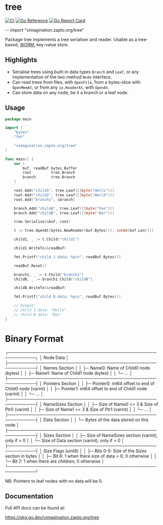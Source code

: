 # tree

[![CI](https://github.com/MJKWoolnough/tree/actions/workflows/go-checks.yml/badge.svg)](https://github.com/MJKWoolnough/tree/actions)
[![Go Reference](https://pkg.go.dev/badge/vimagination.zapto.org/tree.svg)](https://pkg.go.dev/vimagination.zapto.org/tree)
[![Go Report Card](https://goreportcard.com/badge/vimagination.zapto.org/tree)](https://goreportcard.com/report/vimagination.zapto.org/tree)

--
    import "vimagination.zapto.org/tree"

Package tree implements a tree serialiser and reader. Usable as a tree-based, [WORM](https://en.wikipedia.org/wiki/Write_once_read_many), key-value store.

## Highlights

 - Serialise trees using built-in data types `Branch` and `Leaf`, or any implementation of the two method `Node` interface.
 - Can read trees from files, with `OpenFile`, from a bytes-slice with `OpenMemAt`, or from any `io.ReaderAt`, with `OpenAt`.
 - Can store data on any node, be it a branch or a leaf node.

## Usage

```go
package main

import (
	"bytes"
	"fmt"

	"vimagination.zapto.org/tree"
)

func main() {
	var (
		buf, readBuf bytes.Buffer
		root         tree.Branch
		branch       tree.Branch
	)

	root.Add("child1", tree.Leaf([]byte("Hello")))
	root.Add("child2", tree.Leaf([]byte("World")))
	root.Add("branch1", &branch)

	branch.Add("childA", tree.Leaf([]byte("Foo")))
	branch.Add("childB", tree.Leaf([]byte("Bar")))

	tree.Serialise(&buf, root)

	t := tree.OpenAt(bytes.NewReader(buf.Bytes()), int64(buf.Len()))

	child1, _ := t.Child("child1")

	child1.WriteTo(&readBuf)

	fmt.Printf("child 1 data: %q\n", readBuf.Bytes())

	readBuf.Reset()

	branch1, _ := t.Child("branch1")
	childB, _ := branch1.Child("childB")

	childB.WriteTo(&readBuf)

	fmt.Printf("child B data: %q\n", readBuf.Bytes())

	// Output:
	// child 1 data: "Hello"
	// child B data: "Bar"
}

```

# Binary Format

┌───────────────────────────────────────────────────────────┐
│ Node Data                                                 │
├───────────────────────────────────────────────────────────┤
│ Names Section                                             │
│  ├─ Name0: Name of Child0 node (bytes)                    │
│  ├─ Name1: Name of Child1 node (bytes)                    │
│  └─ …                                                     │
├───────────────────────────────────────────────────────────┤
│ Pointers Section                                          │
│  ├─ Pointer0: int64 offset to end of Child0 node (varint) │
│  ├─ Pointer1: int64 offset to end of Child1 node (varint) │
│  └─ …                                                     │
├───────────────────────────────────────────────────────────┤
│ NameSizes Section                                         │
│  ├─ Size of Name0 << 3 & Size of Ptr0 (varint)            │
│  ├─ Size of Name1 << 3 & Size of Ptr1 (varint)            │
│  └─ …                                                     │
├───────────────────────────────────────────────────────────┤
│ Data Section                                              │
│  └─ Bytes of the data stored on this node                 │
├───────────────────────────────────────────────────────────┤
│ Sizes Section                                             │
│  ├─ Size of NameSizes section (varint); only if > 0       │
│  └─ Size of Data section (varint); only if > 0            │
├───────────────────────────────────────────────────────────┤
│ Size Flags (uint8)                                        │
│  ├─ Bits 0-5: Size of the Sizes section in bytes          │
│  ├─ Bit 6: 1 when there size of data > 0; 0 otherwise     │
│  └─ Bit 7: 1 when there are children; 0 otherwise         │
└───────────────────────────────────────────────────────────┘

NB: Pointers to leaf nodes with no data will be 0.

## Documentation

Full API docs can be found at:

https://pkg.go.dev/vimagination.zapto.org/tree
